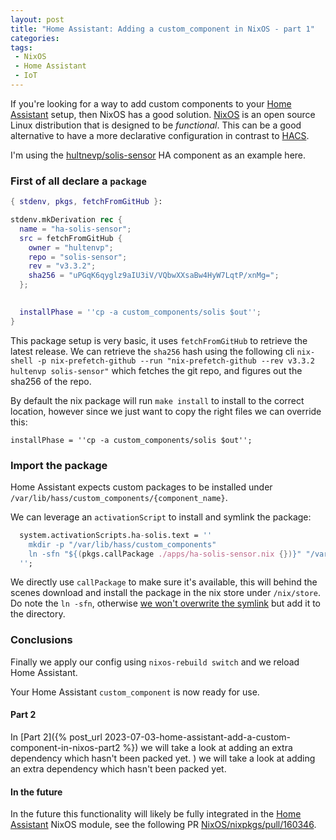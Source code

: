 ```yaml
---
layout: post
title: "Home Assistant: Adding a custom_component in NixOS - part 1"
categories: 
tags:
 - NixOS
 - Home Assistant
 - IoT
---
```


If you're looking for a way to add custom components to your [Home Assistant](https://home-assistant.io/) setup, then NixOS has a good solution. [NixOS](https://nixos.org) is an open source Linux distribution that is designed to be _functional_. This can be a good alternative to have a more declarative configuration in contrast to [HACS](https://hacs.xyz/). 

I'm using the [hultnevp/solis-sensor](https://github.com/hultenvp/solis-sensor) HA component as an example here.

### First of all declare a `package`

```nix
{ stdenv, pkgs, fetchFromGitHub }:

stdenv.mkDerivation rec {
  name = "ha-solis-sensor";
  src = fetchFromGitHub {
    owner = "hultenvp";
    repo = "solis-sensor";
    rev = "v3.3.2";
    sha256 = "uPGqK6qyglz9aIU3iV/VQbwXXsaBw4HyW7LqtP/xnMg=";
  };

  
  installPhase = ''cp -a custom_components/solis $out'';
}
```

This package setup is very basic, it uses `fetchFromGitHub` to retrieve the latest release. We can retrieve the `sha256` hash using the following cli `nix-shell -p nix-prefetch-github --run "nix-prefetch-github --rev v3.3.2 hultenvp solis-sensor"` which fetches the git repo, and figures out the sha256 of the repo. 

By default the nix package will run `make install` to install to the correct location, however since we just want to copy the right files we can override this: 

`installPhase = ''cp -a custom_components/solis $out'';`

### Import the package

Home Assistant expects custom packages to be installed under `/var/lib/hass/custom_components/{component_name}`. 

We can leverage an `activationScript` to install and symlink the package:

```nix
  system.activationScripts.ha-solis.text = ''
    mkdir -p "/var/lib/hass/custom_components"
    ln -sfn "${(pkgs.callPackage ./apps/ha-solis-sensor.nix {})}" "/var/lib/hass/custom_components/solis"
  '';  
```

We directly use `callPackage` to make sure it's available, this will behind the scenes download and install the package in the nix store under `/nix/store`. Do note the `ln -sfn`, otherwise [we won't overwrite the symlink](https://unix.stackexchange.com/questions/207294/create-symlink-overwrite-if-one-exists/207296#207296) but add it to the directory.

### Conclusions 

Finally we apply our config using `nixos-rebuild switch` and we reload Home Assistant. 

Your Home Assistant `custom_component` is now ready for use. 

#### Part 2

In [Part 2]({% post_url 2023-07-03-home-assistant-add-a-custom-component-in-nixos-part2 %}) we will take a look at adding an extra dependency which hasn't been packed yet. 
) we will take a look at adding an extra dependency which hasn't been packed yet. 

#### In the future

In the future this functionality will likely be fully integrated in the [Home Assistant](https://search.nixos.org/options?channel=22.11&from=0&size=50&sort=relevance&type=packages&query=home-assistant) NixOS module, see the following PR [NixOS/nixpkgs/pull/160346](https://github.com/NixOS/nixpkgs/pull/160346).